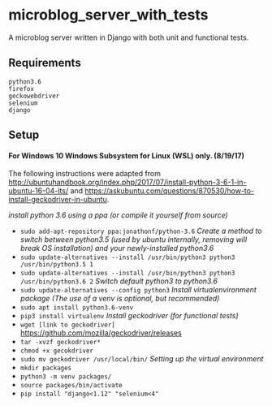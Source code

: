 # microblog_server_with_tests
A microblog server written in Django with both unit and functional tests. 


## Requirements

`python3.6`  
`firefox`  
`geckowebdriver`  
`selenium`  
`django`  

## Setup

#### For Windows 10 Windows Subsystem for Linux (WSL) only. (8/19/17)
The following instructions were adapted from http://ubuntuhandbook.org/index.php/2017/07/install-python-3-6-1-in-ubuntu-16-04-lts/ and https://askubuntu.com/questions/870530/how-to-install-geckodriver-in-ubuntu. 

*install python 3.6 using a ppa (or compile it yourself from source)*
- `sudo add-apt-repository ppa:jonathonf/python-3.6`
*Create a method to switch between python3.5 (used by ubuntu internally, removing will break OS installation) and your newly-installed python3.6*
- `sudo update-alternatives --install /usr/bin/python3 python3 /usr/bin/python3.5 1`
- `sudo update-alternatives --install /usr/bin/python3 python3 /usr/bin/python3.6 2`
*Switch default python3 to python3.6*
- `sudo update-alternatives --config python3`
*Install virtualenvironment package (The use of a venv is optional, but recommended)*
- `sudo apt install python3.6-venv`
- `pip3 install virtualenv`
*Install geckodriver (for functional tests)*
- `wget [link to geckodriver]` https://github.com/mozilla/geckodriver/releases
- `tar -xvzf geckodriver*`
- `chmod +x gecokdriver`
- `sudo mv geckodriver /usr/local/bin/`
*Setting up the virtual environment*
- `mkdir packages`
- `python3 -m venv packages/`
- `source packages/bin/activate`
- `pip install "django<1.12" "selenium<4"`